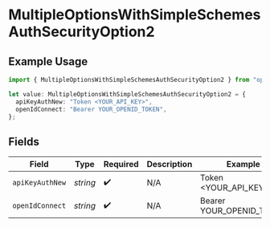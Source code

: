 # MultipleOptionsWithSimpleSchemesAuthSecurityOption2

## Example Usage

```typescript
import { MultipleOptionsWithSimpleSchemesAuthSecurityOption2 } from "openapi/sdk/models/operations";

let value: MultipleOptionsWithSimpleSchemesAuthSecurityOption2 = {
  apiKeyAuthNew: "Token <YOUR_API_KEY>",
  openIdConnect: "Bearer YOUR_OPENID_TOKEN",
};
```

## Fields

| Field                    | Type                     | Required                 | Description              | Example                  |
| ------------------------ | ------------------------ | ------------------------ | ------------------------ | ------------------------ |
| `apiKeyAuthNew`          | *string*                 | :heavy_check_mark:       | N/A                      | Token <YOUR_API_KEY>     |
| `openIdConnect`          | *string*                 | :heavy_check_mark:       | N/A                      | Bearer YOUR_OPENID_TOKEN |